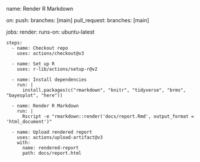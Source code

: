 name: Render R Markdown

on:
  push:
    branches: [main]
  pull_request:
    branches: [main]

jobs:
  render:
    runs-on: ubuntu-latest

    steps:
      - name: Checkout repo
        uses: actions/checkout@v3

      - name: Set up R
        uses: r-lib/actions/setup-r@v2

      - name: Install dependencies
        run: |
          install.packages(c("rmarkdown", "knitr", "tidyverse", "brms", "bayesplot", "here"))

      - name: Render R Markdown
        run: |
          Rscript -e "rmarkdown::render('docs/report.Rmd', output_format = 'html_document')"

      - name: Upload rendered report
        uses: actions/upload-artifact@v3
        with:
          name: rendered-report
          path: docs/report.html
